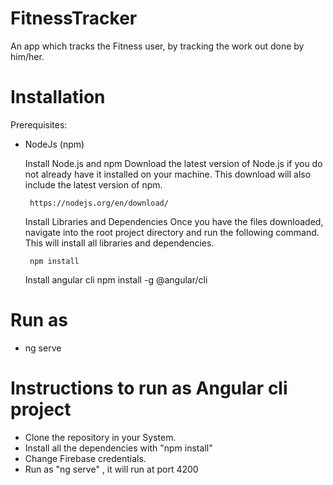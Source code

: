 # FitnessTracker
An app which tracks the Fitness user, by tracking the work out done by him/her.

# Installation
 Prerequisites:

 - NodeJs (npm) 

	 Install Node.js and npm
		Download the latest version of Node.js if you do not already have it installed on your machine. This download will also include the latest version of npm.

		https://nodejs.org/en/download/

	Install Libraries and Dependencies
		Once you have the files downloaded, navigate into the root project directory and run the following command. This will install all libraries and dependencies.

		npm install

	Install angular cli
		npm install -g @angular/cli

# Run as
 - ng serve 

# Instructions to run as Angular cli project

- Clone the repository in your System.
- Install all the dependencies with "npm install"
- Change Firebase credentials.
- Run as "ng serve" , it will run at port 4200
